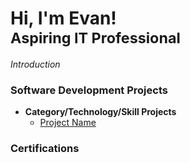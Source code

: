 <h1>
  Hi, I'm Evan!<br>
  <sub>
    Aspiring IT Professional
  </sub>
</h1>

_Introduction_<br>

### Software Development Projects

- **Category/Technology/Skill Projects**
  - [Project Name](https://github.com/evanrodriguezejr2/Project-Template)
 
### Certifications

